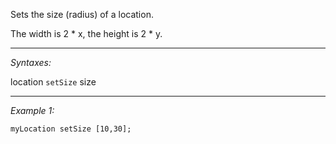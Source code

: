 Sets the size (radius)  of a location.

The width  is 2 * x, the height is 2 * y.


---
*Syntaxes:*

location `setSize` size

---
*Example 1:*

```sqf
myLocation setSize [10,30];
```